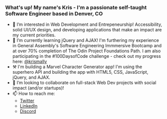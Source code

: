 ### What's up! My name's Kris - I'm a passionate self-taught Software Engineer based in Denver, CO

- 👀 I’m interested in Web Development and Entrepeneurship! Accessibility, solid UI/UX design, and developing applications that make an impact are my current priorities.
- 🌱 I’m currently learning jQuery and AJAX! I'm furthering my experience in General Assembly's Software Engineering Immmersive Bootcamp and at over 70% completion of The Odin Project Foundations Path. I am also participating in the #100DaysofCode challenge - check out my progress here: [@krismally](twitter.com/krismally)
- ⚒️ I'm building a Marvel Character Generator app! I'm using the superhero API and building the app with HTML5, CSS, JavaScript, jQuery, and AJAX.
- 💞️ I’m looking to collaborate on full-stack Web Dev projects with social impact (and/or startups)! 
- 📫 How to reach me:
   - [Twitter](https://twitter.com/krismally)
   - [LinkedIn](https://www.linkedin.com/in/kris-mally/)
   - [Discord](https://discordapp.com/users/kristof#1458)

   

<!---
krismally/krismally is a ✨ special ✨ repository because its `README.md` (this file) appears on your GitHub profile.
You can click the Preview link to take a look at your changes.
--->
